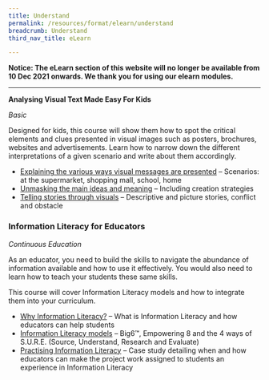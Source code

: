 ```yaml
---
title: Understand
permalink: /resources/format/elearn/understand
breadcrumb: Understand
third_nav_title: eLearn

---
```


**Notice: The eLearn section of this website will no longer be available from 10 Dec 2021 onwards.  We thank you for using our elearn modules.**

<hr>

**Analysing Visual Text Made Easy For Kids**

*Basic*

Designed for kids, this course will show them how to spot the critical elements and clues presented in visual images such as posters, brochures, websites and advertisements. Learn how to narrow down the different interpretations of a given scenario and write about them accordingly.

- [Explaining the various ways visual messages are presented](http://www.nlb.gov.sg/sure-elearn/AVTMEK_topic1/index.html) – Scenarios: at the supermarket, shopping mall, school, home
- [Unmasking the main ideas and meaning](http://www.nlb.gov.sg/sure-elearn/AVTMEK_topic2/index.html) – Including creation strategies
- [Telling stories through visuals](http://www.nlb.gov.sg/sure-elearn/AVTMEK_topic3/index.html) – Descriptive and picture stories, conflict and obstacle

### **Information Literacy for Educators**

*Continuous Education*

As an educator, you need to build the skills to navigate the abundance of information available and how to use it effectively. You would also need to learn how to teach your students these same skills.

This course will cover Information Literacy models and how to integrate them into your curriculum.

- [Why Information Literacy?](http://www.nlb.gov.sg/sure-elearn/ILE/Module-01/Shell.html) – What is Information Literacy and how educators can help students
- [Information Literacy models](http://www.nlb.gov.sg/sure-elearn/ILE/Module-02/Shell.html) – Big6™, Empowering 8 and the 4 ways of S.U.R.E. (Source, Understand, Research and Evaluate)
- [Practising Information Literacy](http://www.nlb.gov.sg/sure-elearn/ILE/Module-03/Shell.html) – Case study detailing when and how educators can make the project work assigned to students an experience in Information Literacy